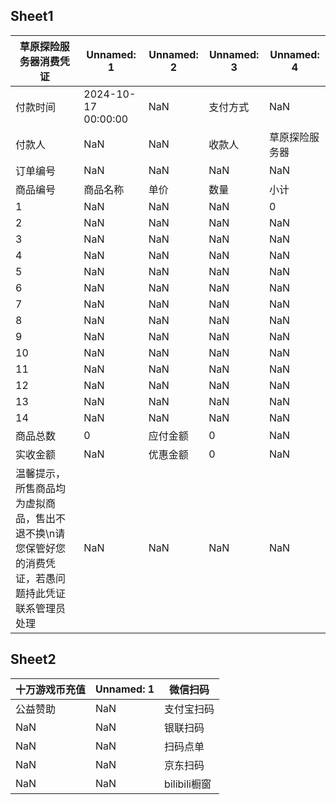## Sheet1
| 草原探险服务器消费凭证 | Unnamed: 1 | Unnamed: 2 | Unnamed: 3 | Unnamed: 4 |
| --- | --- | --- | --- | --- |
| 付款时间 | 2024-10-17 00:00:00 | NaN | 支付方式 | NaN |
| 付款人 | NaN | NaN | 收款人 | 草原探险服务器 |
| 订单编号 | NaN | NaN | NaN | NaN |
| 商品编号 | 商品名称 | 单价 | 数量 | 小计 |
| 1 | NaN | NaN | NaN | 0 |
| 2 | NaN | NaN | NaN | NaN |
| 3 | NaN | NaN | NaN | NaN |
| 4 | NaN | NaN | NaN | NaN |
| 5 | NaN | NaN | NaN | NaN |
| 6 | NaN | NaN | NaN | NaN |
| 7 | NaN | NaN | NaN | NaN |
| 8 | NaN | NaN | NaN | NaN |
| 9 | NaN | NaN | NaN | NaN |
| 10 | NaN | NaN | NaN | NaN |
| 11 | NaN | NaN | NaN | NaN |
| 12 | NaN | NaN | NaN | NaN |
| 13 | NaN | NaN | NaN | NaN |
| 14 | NaN | NaN | NaN | NaN |
| 商品总数 | 0 | 应付金额 | 0 | NaN |
| 实收金额 | NaN | 优惠金额 | 0 | NaN |
| 温馨提示，所售商品均为虚拟商品，售出不退不换\n请您保管好您的消费凭证，若愚问题持此凭证联系管理员处理 | NaN | NaN | NaN | NaN |

## Sheet2
| 十万游戏币充值 | Unnamed: 1 | 微信扫码 |
| --- | --- | --- |
| 公益赞助 | NaN | 支付宝扫码 |
| NaN | NaN | 银联扫码 |
| NaN | NaN | 扫码点单 |
| NaN | NaN | 京东扫码 |
| NaN | NaN | bilibili橱窗 |